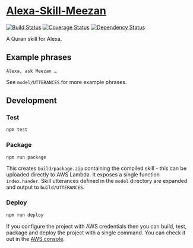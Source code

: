 # [Alexa-Skill-Meezan](https://github.com/axis-tip/alexa-skill-meezan)

[![Build Status](http://img.shields.io/travis/axis-tip/alexa-skill-meezan/master.svg?style=flat-square)](https://travis-ci.org/axis-tip/alexa-skill-meezan)
[![Coverage Status](https://coveralls.io/repos/github/axis-tip/alexa-skill-meezan/badge.svg?branch=master)](https://coveralls.io/github/axis-tip/alexa-skill-meezan?branch=master)
[![Dependency Status](http://img.shields.io/david/axis-tip/alexa-skill-meezan.svg?style=flat-square)](https://david-dm.org/axis-tip/alexa-skill-meezan)

A Quran skill for Alexa.

## Example phrases

```
Alexa, ask Meezan …
```

See `model/UTTERANCES` for more example phrases.

## Development

### Test

```bash
npm test
```

### Package

```bash
npm run package
```

This creates `build/package.zip` containing the compiled skill - this can be uploaded directly to AWS Lambda. It exposes a single function `index.hander`. Skill utterances defined in the `model` directory are expanded and output to `build/UTTERANCES`.

### Deploy

```bash
npm run deploy
```

If you configure the project with AWS credentials then you can build, test, package and deploy the project with a single command. You can check it out in the [AWS console](https://console.aws.amazon.com/lambda/home?region=us-east-1#/functions/meezan).
